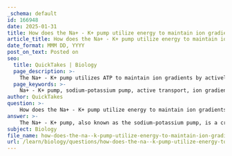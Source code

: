 ```yaml
---
_schema: default
id: 166948
date: 2025-01-31
title: How does the Na+ - K+ pump utilize energy to maintain ion gradients in cells?
article_title: How does the Na+ - K+ pump utilize energy to maintain ion gradients in cells?
date_format: MMM DD, YYYY
post_on_text: Posted on
seo:
  title: QuickTakes | Biology
  page_description: >-
    The Na+ - K+ pump utilizes ATP to maintain ion gradients by actively transporting sodium and potassium ions across the cell membrane, essential for various cellular functions including maintaining the electrochemical gradient and regulating cell volume.
  page_keywords: >-
    Na+ - K+ pump, sodium-potassium pump, active transport, ion gradients, ATP hydrolysis, electrochemical gradient, cellular functions, nerve impulse transmission, muscle contraction, cell volume regulation, secondary active transport
author: QuickTakes
question: >-
    How does the Na+ - K+ pump utilize energy to maintain ion gradients in cells?
answer: >-
    The Na+ - K+ pump, also known as the sodium-potassium pump, is a critical active transport mechanism that utilizes energy to maintain ion gradients across the plasma membrane of cells. This pump is essential for various cellular functions, including maintaining the electrochemical gradient, regulating cell volume, and supporting secondary active transport.\n\n### Mechanism of the Na+ - K+ Pump\n\nThe Na+ - K+ pump operates by moving sodium ions (Na+) out of the cell and potassium ions (K+) into the cell against their respective concentration gradients. The process can be summarized as follows:\n\n- For every molecule of ATP that is hydrolyzed, the pump typically transports:\n  - **3 Na+ ions out of the cell**\n  - **2 K+ ions into the cell**\n\nThis movement occurs against the concentration gradients of both ions, which is characteristic of active transport. The energy required for this process comes from the hydrolysis of ATP, which is converted into ADP and inorganic phosphate (Pi). This energy input is necessary because the pump is moving ions from areas of lower concentration to areas of higher concentration, which is not energetically favorable without an external energy source.\n\n### Importance of the Na+ - K+ Pump\n\n1. **Maintaining Electrochemical Gradient**: The Na+ - K+ pump is vital for establishing and maintaining the electrochemical gradient across the cell membrane. This gradient is crucial for:\n   - **Nerve Impulse Transmission**: The electrochemical gradient is essential for generating action potentials in neurons, allowing for the transmission of nerve signals.\n   - **Muscle Contraction**: The gradient is also important for muscle cells, facilitating contraction and relaxation.\n\n2. **Regulating Cell Volume**: By controlling the concentrations of Na+ and K+ inside and outside the cell, the pump helps maintain osmotic balance, preventing excessive swelling or shrinking of the cell.\n\n3. **Supporting Secondary Active Transport**: The gradients established by the Na+ - K+ pump are utilized by other transport mechanisms, such as co-transporters and antiporters, to move other substances into or out of the cell. This is crucial for the uptake of nutrients and the removal of waste products.\n\nIn summary, the Na+ - K+ pump is a fundamental component of cellular physiology, utilizing ATP to maintain ion gradients that are essential for various cellular processes.
subject: Biology
file_name: how-does-the-na--k-pump-utilize-energy-to-maintain-ion-gradients-in-cells.md
url: /learn/biology/questions/how-does-the-na--k-pump-utilize-energy-to-maintain-ion-gradients-in-cells
---
```


&nbsp;